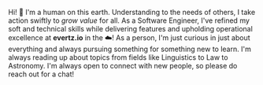 
Hi! 👋 I'm a human on this earth. Understanding to the needs of others, I take action swiftly to *grow value* for all. As a Software Engineer, I've refined my soft and technical skills while delivering features and upholding operational excellence at **evertz.io** in the ☁️! As a person, I'm just curious in just about everything and always pursuing something for something new to learn. I'm always reading up about topics from fields like Linguistics to Law to Astronomy. I'm always open to connect with new people, so please do reach out for a chat!
